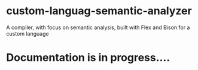 # custom-languag-semantic-analyzer
A compiler, with focus on semantic analysis, built with Flex and Bison for a custom language

# Documentation is in progress....
